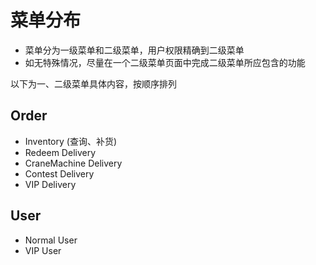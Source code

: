 # 菜单分布

+ 菜单分为一级菜单和二级菜单，用户权限精确到二级菜单
+ 如无特殊情况，尽量在一个二级菜单页面中完成二级菜单所应包含的功能

以下为一、二级菜单具体内容，按顺序排列

## Order

+ Inventory (查询、补货)
+ Redeem Delivery
+ CraneMachine Delivery
+ Contest Delivery
+ VIP Delivery

## User

+ Normal User
+ VIP User
